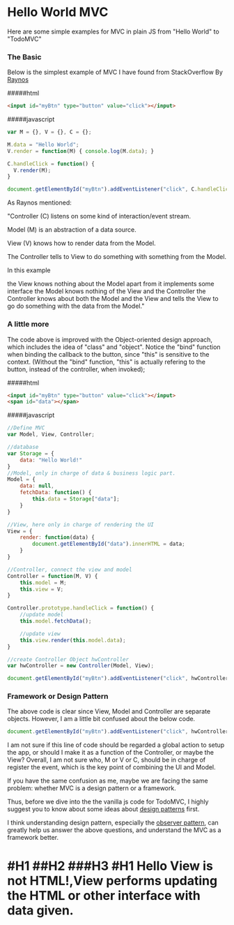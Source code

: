 Hello World MVC
=====================
Here are some simple examples for MVC in plain JS from "Hello World" to "TodoMVC"

### The Basic
Below is the simplest example of MVC I have found from StackOverflow By [Raynos](http://stackoverflow.com/questions/8497833/hello-world-in-mvc-pattern)

#####html
```html
<input id="myBtn" type="button" value="click"></input>
```

#####javascript
```javascript
var M = {}, V = {}, C = {};

M.data = "Hello World";
V.render = function(M) { console.log(M.data); }

C.handleClick = function() {
  V.render(M);
}

document.getElementById("myBtn").addEventListener("click", C.handleClick);
```
As Raynos mentioned:

"Controller (C) listens on some kind of interaction/event stream.

Model (M) is an abstraction of a data source.

View (V) knows how to render data from the Model.

The Controller tells to View to do something with something from the Model.

In this example

the View knows nothing about the Model apart from it implements some interface
the Model knows nothing of the View and the Controller
the Controller knows about both the Model and the View and tells the View to go do something with the data from the Model."

### A little more
The code above is improved with the Object-oriented design approach, which includes the idea of "class" and "object". Notice the "bind" function when binding the callback to the button, since "this" is sensitive to the context. (Without the "bind" function, "this" is actually refering to the button, instead of the controller, when invoked);

#####html
```html
<input id="myBtn" type="button" value="click"></input>
<span id="data"></span>
```

#####javascript
```javascript
//Define MVC
var Model, View, Controller;

//database
var Storage = {
	data: "Hello World!"
}
//Model, only in charge of data & business logic part.
Model = {
	data: null,
	fetchData: function() {
		this.data = Storage["data"];
	}
}

//View, here only in charge of rendering the UI
View = {
	render: function(data) {
		document.getElementById("data").innerHTML = data;
	}
}

//Controller, connect the view and model
Controller = function(M, V) {
	this.model = M;
	this.view = V;
}

Controller.prototype.handleClick = function() {
	//update model
	this.model.fetchData();

	//update view
	this.view.render(this.model.data);
}

//create Controller Object hwController
var hwController = new Controller(Model, View);

document.getElementById("myBtn").addEventListener("click", hwController.handleClick.bind(hwController));
```

### Framework or Design Pattern
The above code is clear since View, Model and Controller are separate objects. However, I am a little bit confused about the below code.

```javascript
document.getElementById("myBtn").addEventListener("click", hwController.handleClick.bind(hwController));
```

I am not sure if this line of code should be regarded a global action to setup the app, or should I make it as a function of the Controller, or maybe the View? Overall, I am not sure who, M or V or C, should be in charge of register the event, which is the key point of combining the UI and Model.

If you have the same confusion as me, maybe we are facing the same problem: whether MVC is a design pattern or a framework.

Thus, before we dive into the the vanilla js code for TodoMVC, I highly suggest you to know about some ideas about [design patterns](../../design%20pattern) first.

 I think understanding design pattern, especially the [observer pattern](../../design%20pattern/observer%20pattern), can greatly help us answer the above questions, and understand the MVC as a framework better.

#H1
##H2
###H3
#H1
Hello View is not HTML!,View performs updating the HTML or other interface with data given.
=======


